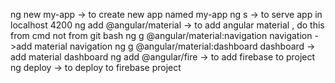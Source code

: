  ng new my-app -> to create new app named my-app
 ng s -> to serve app in localhost 4200
 ng add @angular/material -> to add angular material , do this from cmd not from git bash
 ng g @angular/material:navigation navigation ->add material navigation
 ng g @angular/material:dashboard dashboard -> add material dashboard
 ng add @angular/fire -> to add firebase to project
 ng deploy -> to deploy to firebase project